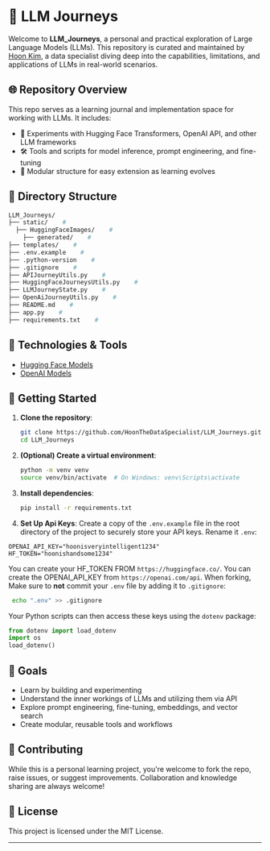 # 🧠 LLM Journeys

Welcome to **LLM_Journeys**, a personal and practical exploration of Large Language Models (LLMs). This repository is curated and maintained by [Hoon Kim](https://github.com/HoonTheDataSpecialist), a data specialist diving deep into the capabilities, limitations, and applications of LLMs in real-world scenarios.

## 🌐 Repository Overview

This repo serves as a learning journal and implementation space for working with LLMs. It includes:

- 🧪 Experiments with Hugging Face Transformers, OpenAI API, and other LLM frameworks  
- 🛠️ Tools and scripts for model inference, prompt engineering, and fine-tuning  
- 📁 Modular structure for easy extension as learning evolves  

## 📂 Directory Structure

```bash
LLM_Journeys/
├── static/    # 
  ├── HuggingFaceImages/    # 
    ├── generated/    #
├── templates/    # 
├── .env.example    # 
├── .python-version    # 
├── .gitignore    # 
├── APIJourneyUtils.py    # 
├── HuggingFaceJourneysUtils.py    # 
├── LLMJourneyState.py    # 
├── OpenAiJourneyUtils.py    # 
├── README.md    # 
├── app.py    # 
├── requirements.txt    # 
```

## 🧰 Technologies & Tools

- [Hugging Face Models](https://huggingface.co/models)  
- [OpenAI Models](https://platform.openai.com/docs/models)

## 🚀 Getting Started

1. **Clone the repository**:
   ```bash
   git clone https://github.com/HoonTheDataSpecialist/LLM_Journeys.git
   cd LLM_Journeys
   ```

2. **(Optional) Create a virtual environment**:
   ```bash
   python -m venv venv
   source venv/bin/activate  # On Windows: venv\Scripts\activate
   ```

3. **Install dependencies**:
   ```bash
   pip install -r requirements.txt
   ```

4. **Set Up Api Keys**:
  Create a copy of the `.env.example` file in the root directory of the project to securely store your API keys. Rename it `.env`:
  ```
  OPENAI_API_KEY="hoonisveryintelligent1234"
  HF_TOKEN="hoonishandsome1234"
  ```
  You can create your HF_TOKEN FROM `https://huggingface.co/`. You can create the OPENAI_API_KEY from `https://openai.com/api`.
  When forking, Make sure to **not** commit your `.env` file by adding it to `.gitignore`:
  ```bash
   echo ".env" >> .gitignore
  ```
  Your Python scripts can then access these keys using the `dotenv` package:
   ```python
   from dotenv import load_dotenv
   import os
   load_dotenv()
   ```
## 🎯 Goals

- Learn by building and experimenting  
- Understand the inner workings of LLMs and utilizing them via API
- Explore prompt engineering, fine-tuning, embeddings, and vector search  
- Create modular, reusable tools and workflows  

## 🤝 Contributing

While this is a personal learning project, you're welcome to fork the repo, raise issues, or suggest improvements. Collaboration and knowledge sharing are always welcome!

## 📜 License

This project is licensed under the MIT License.

---
